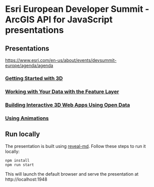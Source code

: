 # Esri European Developer Summit - ArcGIS API for JavaScript presentations

## Presentations

https://www.esri.com/en-us/about/events/devsummit-europe/agenda/agenda

### [Getting Started with 3D](https://arnofiva.github.io/2019-11-devsummit-eu-presentations/getting-started-with-3d.html)

### [Working with Your Data with the Feature Layer](https://arnofiva.github.io/2019-11-devsummit-eu-presentations/working-with-feature-layers.html)

### [Building Interactive 3D Web Apps Using Open Data](https://arnofiva.github.io/2019-11-devsummit-eu-presentations/building-web-apps.html)

### [Using Animations](https://arnofiva.github.io/2019-11-devsummit-eu-presentations/using-animations.html)

## Run locally

The presentation is built using [reveal-md](https://github.com/webpro/reveal-md). Follow these steps to run it locally:

```
npm install
npm run start
```

This will launch the default browser and serve the presentation at http://localhost:1948
